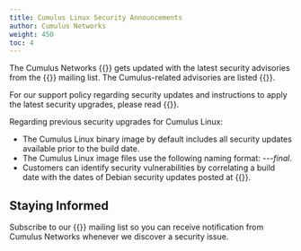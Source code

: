 ```yaml
---
title: Cumulus Linux Security Announcements
author: Cumulus Networks
weight: 450
toc: 4
---
```


The Cumulus Networks {{<exlink url="http://apt.cumulusnetworks.com/repo" text="code repository">}} gets updated with the latest security advisories from the {{<exlink url="https://lists.debian.org/debian-security-announce/" text="debian-security-announce">}} mailing list. The Cumulus-related advisories are listed {{<link url="Security-Issues-and-Announcements" text="here">}}.

For our support policy regarding security updates and instructions to apply the latest security upgrades, please read {{<link url="Security-Responses-and-Updates" text="this article">}}.

Regarding previous security upgrades for Cumulus Linux:

- The Cumulus Linux binary image by default includes all security updates available prior to the build date.
- The Cumulus Linux image files use the following naming format: *---final*.
- Customers can identify security vulnerabilities by correlating a build date with the dates of Debian security updates posted at {{<exlink url="http://www.debian.org/security/" text="www.debian.org/security/">}}.

## Staying Informed

Subscribe to our {{<exlink url="https://lists.cumulusnetworks.com/listinfo/cumulus-security-announce" text="security announcements">}} mailing list so you can receive notification from Cumulus Networks whenever we discover a security issue.
